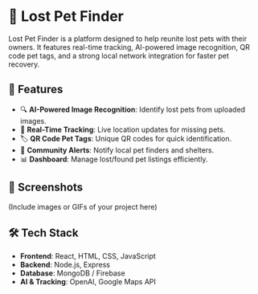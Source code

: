 # 🐾 Lost Pet Finder

Lost Pet Finder is a platform designed to help reunite lost pets with their owners. It features real-time tracking, AI-powered image recognition, QR code pet tags, and a strong local network integration for faster pet recovery.

## 🚀 Features
- 🔍 **AI-Powered Image Recognition**: Identify lost pets from uploaded images.
- 📍 **Real-Time Tracking**: Live location updates for missing pets.
- 🏷️ **QR Code Pet Tags**: Unique QR codes for quick identification.
- 📢 **Community Alerts**: Notify local pet finders and shelters.
- 📊 **Dashboard**: Manage lost/found pet listings efficiently.

## 📸 Screenshots
(Include images or GIFs of your project here)

## 🛠️ Tech Stack
- **Frontend**: React, HTML, CSS, JavaScript
- **Backend**: Node.js, Express
- **Database**: MongoDB / Firebase
- **AI & Tracking**: OpenAI, Google Maps API
